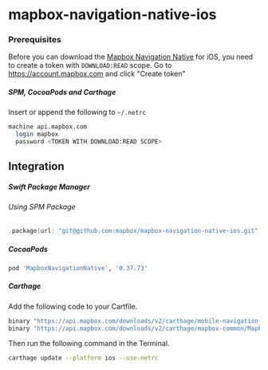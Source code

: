 # mapbox-navigation-native-ios

### Prerequisites

Before you can download the [Mapbox Navigation Native](https://github.com/mapbox/mapbox-navigation-native) for iOS, you need to create a token with `DOWNLOAD:READ` scope.
Go to https://account.mapbox.com and click "Create token"

##### SPM, CocoaPods and Carthage
Insert or append the following to `~/.netrc`

```bash
machine api.mapbox.com
  login mapbox
  password <TOKEN WITH DOWNLOAD:READ SCOPE>
```

## Integration

##### Swift Package Manager

###### Using SPM Package

```swift
.package(url: "git@github.com:mapbox/mapbox-navigation-native-ios.git", from: "0.37.73"),
```

##### CocoaPods

```ruby
pod 'MapboxNavigationNative', '0.37.73'
```

##### Carthage

Add the following code to your Cartfile.

```bash
binary "https://api.mapbox.com/downloads/v2/carthage/mobile-navigation-native/MapboxNavigationNative.json" == 0.37.73
binary "https://api.mapbox.com/downloads/v2/carthage/mapbox-common/MapboxCommon-ios.json" == 10.0.0-beta.9.1
```

Then run the following command in the Terminal.
```bash
carthage update --platform ios --use-netrc
```
